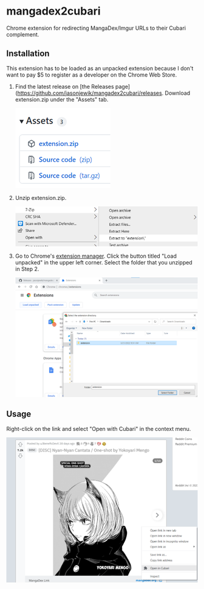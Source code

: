 # mangadex2cubari

Chrome extension for redirecting MangaDex/Imgur URLs to their Cubari complement.

## Installation

This extension has to be loaded as an unpacked extension because I don't want to pay $5 to register as a developer on the Chrome Web Store.

1. Find the latest release on [the Releases page](https://github.com/jasonjewik/mangadex2cubari/releases. Download extension.zip under the "Assets" tab.

   <img src="images/assets.png">

2. Unzip extension.zip.

   <img src="images/unzip.png">

3. Go to Chrome's [extension manager](chrome://extensions). Click the button titled "Load unpacked" in the upper left corner. Select the folder that you unzipped in Step 2.

   <img src="images/load.png">

## Usage

Right-click on the link and select "Open with Cubari" in the context menu.

<img src="images/example.png" width="800px">
